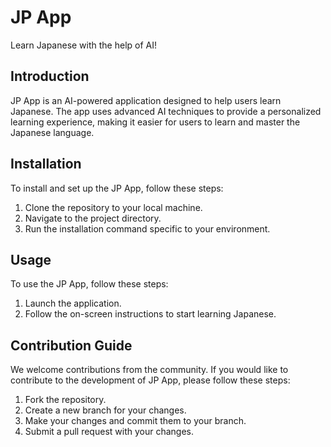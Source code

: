 # JP App
Learn Japanese with the help of AI!

## Introduction
JP App is an AI-powered application designed to help users learn Japanese. The app uses advanced AI techniques to provide a personalized learning experience, making it easier for users to learn and master the Japanese language.

## Installation
To install and set up the JP App, follow these steps:

1. Clone the repository to your local machine.
2. Navigate to the project directory.
3. Run the installation command specific to your environment.

## Usage
To use the JP App, follow these steps:

1. Launch the application.
2. Follow the on-screen instructions to start learning Japanese.

## Contribution Guide
We welcome contributions from the community. If you would like to contribute to the development of JP App, please follow these steps:

1. Fork the repository.
2. Create a new branch for your changes.
3. Make your changes and commit them to your branch.
4. Submit a pull request with your changes.
